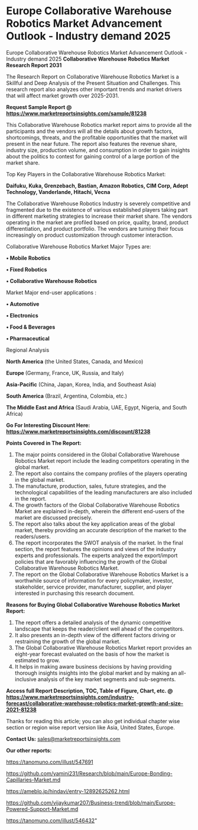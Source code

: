 # Europe Collaborative Warehouse Robotics Market Advancement Outlook - Industry demand 2025
Europe Collaborative Warehouse Robotics Market Advancement Outlook - Industry demand 2025
<strong>Collaborative Warehouse Robotics Market Research Report 2031</strong>

The Research Report on Collaborative Warehouse Robotics Market is a Skillful and Deep Analysis of the Present Situation and Challenges. This research report also analyzes other important trends and market drivers that will affect market growth over 2025-2031.

<strong>Request Sample Report @ <a href=https://www.marketreportsinsights.com/sample/81238>https://www.marketreportsinsights.com/sample/81238</a></strong>

This Collaborative Warehouse Robotics market report aims to provide all the participants and the vendors will all the details about growth factors, shortcomings, threats, and the profitable opportunities that the market will present in the near future. The report also features the revenue share, industry size, production volume, and consumption in order to gain insights about the politics to contest for gaining control of a large portion of the market share.

Top Key Players in the Collaborative Warehouse Robotics Market:

<strong>Daifuku, Kuka, Grenzebach, Bastian, Amazon Robotics, CIM Corp, Adept Technology, Vanderlande, Hitachi, Vecna</strong>

The Collaborative Warehouse Robotics Industry is severely competitive and fragmented due to the existence of various established players taking part in different marketing strategies to increase their market share. The vendors operating in the market are profiled based on price, quality, brand, product differentiation, and product portfolio. The vendors are turning their focus increasingly on product customization through customer interaction.

Collaborative Warehouse Robotics Market Major Types are:

<strong>• Mobile Robotics

• Fixed Robotics

• Collaborative Warehouse Robotics</strong>

Market Major end-user applications :

<strong>• Automotive

• Electronics

• Food & Beverages

• Pharmaceutical</strong>

Regional Analysis

</u><strong><b>North America</b></strong> (the United States, Canada, and Mexico)

<strong><b>Europe </b></strong>(Germany, France, UK, Russia, and Italy)

<strong><b>Asia-Pacific</b></strong> (China, Japan, Korea, India, and Southeast Asia)

<strong><b>South America</b></strong> (Brazil, Argentina, Colombia, etc.)

<strong><b>The Middle East and Africa</b></strong> (Saudi Arabia, UAE, Egypt, Nigeria, and South Africa)

<strong>Go For Interesting Discount Here: <a href=https://www.marketreportsinsights.com/discount/81238>https://www.marketreportsinsights.com/discount/81238</a></strong>

<strong>Points Covered in The Report:</strong>
<ol>
  <li>The major points considered in the Global Collaborative Warehouse Robotics Market report include the leading competitors operating in the global market.</li>
  <li>The report also contains the company profiles of the players operating in the global market.</li>
  <li>The manufacture, production, sales, future strategies, and the technological capabilities of the leading manufacturers are also included in the report.</li>
  <li>The growth factors of the Global Collaborative Warehouse Robotics Market are explained in-depth, wherein the different end-users of the market are discussed precisely.</li>
  <li>The report also talks about the key application areas of the global market, thereby providing an accurate description of the market to the readers/users.</li>
  <li>The report incorporates the SWOT analysis of the market. In the final section, the report features the opinions and views of the industry experts and professionals. The experts analyzed the export/import policies that are favorably influencing the growth of the Global Collaborative Warehouse Robotics Market.</li>
  <li>The report on the Global Collaborative Warehouse Robotics Market is a worthwhile source of information for every policymaker, investor, stakeholder, service provider, manufacturer, supplier, and player interested in purchasing this research document.</li>
</ol>
<strong>Reasons for Buying Global Collaborative Warehouse Robotics Market Report:</strong>

<ol>
  <li>The report offers a detailed analysis of the dynamic competitive landscape that keeps the reader/client well ahead of the competitors.</li>
  <li>It also presents an in-depth view of the different factors driving or restraining the growth of the global market.</li>
  <li>The Global Collaborative Warehouse Robotics Market report provides an eight-year forecast evaluated on the basis of how the market is estimated to grow.</li>
  <li>It helps in making aware business decisions by having providing thorough insights insights into the global market and by making an all-inclusive analysis of the key market segments and sub-segments.</li>
</ol>
<strong>Access full Report Description, TOC, Table of Figure, Chart, etc. @ <a href=https://www.marketreportsinsights.com/industry-forecast/collaborative-warehouse-robotics-market-growth-and-size-2021-81238>https://www.marketreportsinsights.com/industry-forecast/collaborative-warehouse-robotics-market-growth-and-size-2021-81238</a></strong>


Thanks for reading this article; you can also get individual chapter wise section or region wise report version like Asia, United States, Europe.

<strong>Contact Us:</strong>
sales@marketreportsinsights.com

<strong>Our other reports:</strong>

<a href=https://tanomuno.com/illust/547691>https://tanomuno.com/illust/547691</a>

<a href=https://github.com/yamini231/Research/blob/main/Europe-Bonding-Capillaries-Market.md>https://github.com/yamini231/Research/blob/main/Europe-Bonding-Capillaries-Market.md</a>

<a href=https://ameblo.jp/hindavi/entry-12892625262.html>https://ameblo.jp/hindavi/entry-12892625262.html</a>

<a href=https://github.com/vijaykumar207/Business-trend/blob/main/Europe-Powered-Support-Market.md>https://github.com/vijaykumar207/Business-trend/blob/main/Europe-Powered-Support-Market.md</a>

<a href=https://tanomuno.com/illust/546432>https://tanomuno.com/illust/546432</a>"
